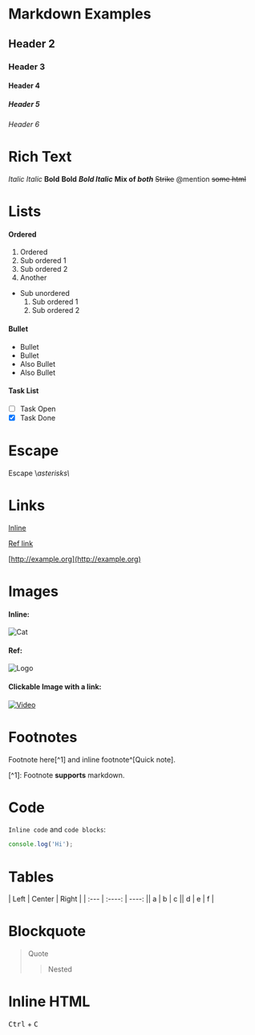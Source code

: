 # Markdown Examples

## Header 2

### Header 3

#### Header 4

##### Header 5

###### Header 6

# Rich Text

*Italic* *Italic* **Bold** **Bold** ***Bold Italic*** **Mix of *both*** ~~Strike~~ @mention <del>some html</del>

# Lists

#### Ordered

1.  Ordered
2.  Sub ordered 1
3.  Sub ordered 2
4.  Another

*   Sub unordered
    1.  Sub ordered 1
    2.  Sub ordered 2

#### Bullet

*   Bullet
*   Bullet
*   Also Bullet
*   Also Bullet

#### Task List

*   [ ]  Task Open
*   [x]  Task Done

# Escape

Escape \\*asterisks\\*

# Links

[Inline](https://example.com)

[Ref link][ref]

[http://example.org](http://example.org)

# Images

#### Inline:

![Cat](https://picsum.photos/100)

#### Ref:

![Logo](https://picsum.photos/64)

#### Clickable Image with a link:

[![Video](https://picsum.photos/120)](https://youtu.be/dQw4w9WgXcQ)

# Footnotes

Footnote here\[^1\] and inline footnote^\[Quick note\].

\[^1\]: Footnote **supports** markdown.

# Code

`Inline code` and `code blocks`:

```js
console.log('Hi');
```

# Tables

| Left | Center | Right |
| :--- | :----: | ----: || a | b | c || d | e | f |

# Blockquote

> Quote
> 
> > Nested

# Inline HTML

<kbd>Ctrl</kbd> + <kbd>C</kbd>

[ref]: https://example.org